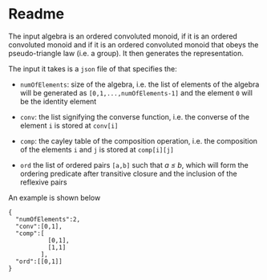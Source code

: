 # Readme

The input algebra is an ordered convoluted monoid, if it is an ordered convoluted monoid and if it is an ordered convoluted monoid that obeys the pseudo-triangle law (i.e. a group). It then generates the representation.

The input it takes is a ```json``` file of that specifies the:

* ```numOfElements```: size of the algebra, i.e. the list of elements of the algebra will be generated as ```[0,1,...,numOfElements-1]``` and the element ```0``` will be the identity element

* ```conv```: the list signifying the converse function, i.e. the converse of the element ```i``` is stored at ```conv[i]```

* ```comp```: the cayley table of the composition operation, i.e. the composition of the elements ```i``` and ```j``` is stored at ```comp[i][j]```

* ```ord``` the list of ordered pairs ```[a,b]``` such that <i>a &#x2264; b</i>, which will form the ordering predicate after transitive closure and the inclusion of the reflexive pairs


An example is shown below

```
{
  "numOfElements":2,
  "conv":[0,1],
  "comp":[
           [0,1],
           [1,1]
         ],
  "ord":[[0,1]]
}
```
